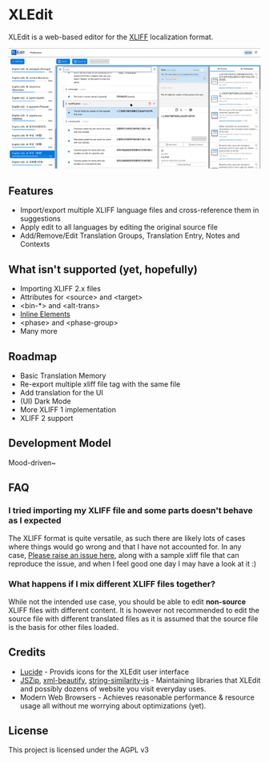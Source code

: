 # XLEdit
XLEdit is a web-based editor for the [XLIFF](https://en.wikipedia.org/wiki/XLIFF) localization format.

<img src="./assets/readme-preview.png">

## Features
- Import/export multiple XLIFF language files and cross-reference them in suggestions
- Apply edit to all languages by editing the original source file
- Add/Remove/Edit Translation Groups, Translation Entry, Notes and Contexts

## What isn't supported (yet, hopefully)
- Importing XLIFF 2.x files
- Attributes for &lt;source&gt; and &lt;target&gt;
- &lt;bin-*&gt; and &lt;alt-trans&gt;
- [Inline Elements](https://docs.oasis-open.org/xliff/v1.2/os/xliff-core.html#Struct_InLine)
- &lt;phase&gt; and &lt;phase-group&gt;
- Many more

## Roadmap
- Basic Translation Memory
- Re-export multiple xliff file tag with the same file
- Add translation for the UI
- (UI) Dark Mode
- More XLIFF 1 implementation
- XLIFF 2 support

## Development Model
Mood-driven~

## FAQ
### I tried importing my XLIFF file and some parts doesn't behave as I expected
The XLIFF format is quite versatile, as such there are likely lots of cases where things would go wrong and that I have not accounted for.
In any case, [Please raise an issue here](https://github.com/Kenny-Hui/xledit/issues), along with a sample xliff file that can reproduce the issue, and when I feel good one day I may have a look at it :)

### What happens if I mix different XLIFF files together?
While not the intended use case, you should be able to edit **non-source** XLIFF files with different content.
It is however not recommended to edit the source file with different translated files as it is assumed that the source file is the basis for other files loaded.

## Credits
- [Lucide](https://github.com/lucide-icons/lucide) - Provids icons for the XLEdit user interface
- [JSZip](https://github.com/Stuk/jszip), [xml-beautify](https://github.com/riversun/xml-beautify), [string-similarity-js](https://www.npmjs.com/package/string-similarity-js) - Maintaining libraries that XLEdit and possibly dozens of website you visit everyday uses.
- Modern Web Browsers - Achieves reasonable performance & resource usage all without me worrying about optimizations (yet).

## License
This project is licensed under the AGPL v3
